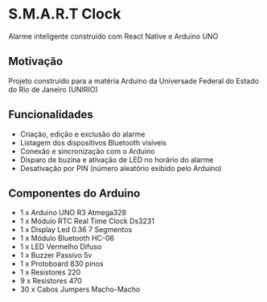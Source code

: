 # S.M.A.R.T Clock
Alarme inteligente construído com React Native e Arduino UNO

## Motivação
Projeto construído para a matéria Arduino da Universade Federal do Estado do Rio de Janeiro (UNIRIO)

## Funcionalidades
  - Criação, edição e exclusão do alarme
  - Listagem dos dispositivos Bluetooth visíveis
  - Conexão e sincronização com o Arduino
  - Disparo de buzina e ativação de LED no horário do alarme
  - Desativação por PIN (número aleatório exibido pelo Arduino)

## Componentes do Arduino
  - 1 x Arduino UNO R3 Atmega328
  - 1 x Módulo RTC Real Time Clock Ds3231
  - 1 x Display Led 0.36 7 Segmentos
  - 1 x Módulo Bluetooth HC-06
  - 1 x LED Vermelho Difuso
  - 1 x Buzzer Passivo 5v
  - 1 x Protoboard 830 pinos
  - 1 x Resistores 220
  - 9 x Resistores 470
  - 30 x Cabos Jumpers Macho-Macho



